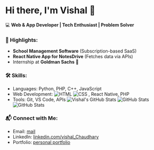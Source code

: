 # Hi there, I'm Vishal 👋
💻 **Web & App Developer | Tech Enthusiast | Problem Solver**

### 🌟 Highlights:
- **School Management Software** (Subscription-based SaaS)
- **React Native App for NotesDrive** (Fetches data via APIs)
- Internship at **Goldman Sachs** 🎉

### 🛠 Skills:
- Languages: Python, PHP, C++, JavaScript
- Web Development: ![HTML](https://img.shields.io/badge/-HTML-E34F26?logo=html5&logoColor=white)
![CSS](https://img.shields.io/badge/-CSS-1572B6?logo=css3&logoColor=white)
, React Native, PHP
- Tools: Git, VS Code, APIs
![Vishal's GitHub Stats](https://github-readme-stats.vercel.app/api?username=codewithvishaldk&theme=default&show_icons=true&hide_border=true&count_private=true)
![GitHub Stats](https://github-readme-stats.vercel.app/api/top-langs/?username=codewithvishaldk&theme=default&show_icons=true&hide_border=true&layout=compact)
![GitHub Stats](https://streak-stats.demolab.com?user=codewithvishaldk&theme=default&hide_border=true)
### 📬 Connect with Me:
- Email: [mail](mailto:vishal.2302305051@sanskriti.ac.in)
- LinkedIn: [linkedin.com/vishal_Chaudhary](https://www.linkedin.com/in/vishal-chaudhary2301/)
- Portfolio: [personal portfolio ]([https://vishalportfolio.com](https://vishalchaudhary.glitch.me/))
